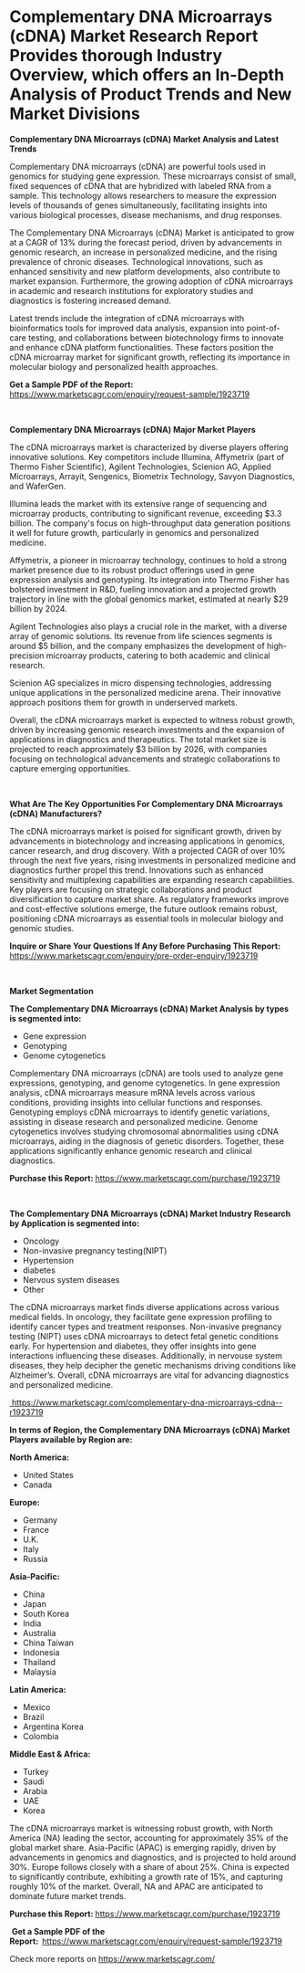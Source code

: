 <p><h1>Complementary DNA Microarrays (cDNA) Market Research Report Provides thorough Industry Overview, which offers an In-Depth Analysis of Product Trends and New Market Divisions</h1></p><p><strong>Complementary DNA Microarrays (cDNA) Market Analysis and Latest Trends</strong></p>
<p><p>Complementary DNA microarrays (cDNA) are powerful tools used in genomics for studying gene expression. These microarrays consist of small, fixed sequences of cDNA that are hybridized with labeled RNA from a sample. This technology allows researchers to measure the expression levels of thousands of genes simultaneously, facilitating insights into various biological processes, disease mechanisms, and drug responses.</p><p>The Complementary DNA Microarrays (cDNA) Market is anticipated to grow at a CAGR of 13% during the forecast period, driven by advancements in genomic research, an increase in personalized medicine, and the rising prevalence of chronic diseases. Technological innovations, such as enhanced sensitivity and new platform developments, also contribute to market expansion. Furthermore, the growing adoption of cDNA microarrays in academic and research institutions for exploratory studies and diagnostics is fostering increased demand. </p><p>Latest trends include the integration of cDNA microarrays with bioinformatics tools for improved data analysis, expansion into point-of-care testing, and collaborations between biotechnology firms to innovate and enhance cDNA platform functionalities. These factors position the cDNA microarray market for significant growth, reflecting its importance in molecular biology and personalized health approaches.</p></p>
<p><strong>Get a Sample PDF of the Report:&nbsp;</strong> <a href="https://www.marketscagr.com/enquiry/request-sample/1923719?utm_campaign=1905&utm_medium=2&utm_source=Github&utm_content=ia&utm_term=14012025&utm_id=complementary-dna-microarrays-cdna">https://www.marketscagr.com/enquiry/request-sample/1923719</a></p>
<p>&nbsp;</p>
<p><strong>Complementary DNA Microarrays (cDNA) Major Market Players</strong></p>
<p><p>The cDNA microarrays market is characterized by diverse players offering innovative solutions. Key competitors include Illumina, Affymetrix (part of Thermo Fisher Scientific), Agilent Technologies, Scienion AG, Applied Microarrays, Arrayit, Sengenics, Biometrix Technology, Savyon Diagnostics, and WaferGen.</p><p>Illumina leads the market with its extensive range of sequencing and microarray products, contributing to significant revenue, exceeding $3.3 billion. The company's focus on high-throughput data generation positions it well for future growth, particularly in genomics and personalized medicine.</p><p>Affymetrix, a pioneer in microarray technology, continues to hold a strong market presence due to its robust product offerings used in gene expression analysis and genotyping. Its integration into Thermo Fisher has bolstered investment in R&D, fueling innovation and a projected growth trajectory in line with the global genomics market, estimated at nearly $29 billion by 2024.</p><p>Agilent Technologies also plays a crucial role in the market, with a diverse array of genomic solutions. Its revenue from life sciences segments is around $5 billion, and the company emphasizes the development of high-precision microarray products, catering to both academic and clinical research.</p><p>Scienion AG specializes in micro dispensing technologies, addressing unique applications in the personalized medicine arena. Their innovative approach positions them for growth in underserved markets.</p><p>Overall, the cDNA microarrays market is expected to witness robust growth, driven by increasing genomic research investments and the expansion of applications in diagnostics and therapeutics. The total market size is projected to reach approximately $3 billion by 2026, with companies focusing on technological advancements and strategic collaborations to capture emerging opportunities.</p></p>
<p>&nbsp;</p>
<p><strong>What Are The Key Opportunities For Complementary DNA Microarrays (cDNA) Manufacturers?</strong></p>
<p><p>The cDNA microarrays market is poised for significant growth, driven by advancements in biotechnology and increasing applications in genomics, cancer research, and drug discovery. With a projected CAGR of over 10% through the next five years, rising investments in personalized medicine and diagnostics further propel this trend. Innovations such as enhanced sensitivity and multiplexing capabilities are expanding research capabilities. Key players are focusing on strategic collaborations and product diversification to capture market share. As regulatory frameworks improve and cost-effective solutions emerge, the future outlook remains robust, positioning cDNA microarrays as essential tools in molecular biology and genomic studies.</p></p>
<p><strong>Inquire or Share Your Questions If Any Before Purchasing This Report:</strong> <a href="https://www.marketscagr.com/enquiry/pre-order-enquiry/1923719?utm_campaign=1905&utm_medium=2&utm_source=Github&utm_content=ia&utm_term=14012025&utm_id=complementary-dna-microarrays-cdna">https://www.marketscagr.com/enquiry/pre-order-enquiry/1923719</a></p>
<p>&nbsp;</p>
<p><strong>Market Segmentation</strong></p>
<p><strong>The Complementary DNA Microarrays (cDNA) Market Analysis by types is segmented into:</strong></p>
<p><ul><li>Gene expression</li><li>Genotyping</li><li>Genome cytogenetics</li></ul></p>
<p><p>Complementary DNA microarrays (cDNA) are tools used to analyze gene expressions, genotyping, and genome cytogenetics. In gene expression analysis, cDNA microarrays measure mRNA levels across various conditions, providing insights into cellular functions and responses. Genotyping employs cDNA microarrays to identify genetic variations, assisting in disease research and personalized medicine. Genome cytogenetics involves studying chromosomal abnormalities using cDNA microarrays, aiding in the diagnosis of genetic disorders. Together, these applications significantly enhance genomic research and clinical diagnostics.</p></p>
<p><strong>Purchase this Report:&nbsp;</strong><a href="https://www.marketscagr.com/purchase/1923719?utm_campaign=1905&utm_medium=2&utm_source=Github&utm_content=ia&utm_term=14012025&utm_id=complementary-dna-microarrays-cdna">https://www.marketscagr.com/purchase/1923719</a></p>
<p>&nbsp;</p>
<p><strong>The Complementary DNA Microarrays (cDNA) Market Industry Research by Application is segmented into:</strong></p>
<p><ul><li>Oncology</li><li>Non-invasive pregnancy testing(NIPT)</li><li>Hypertension</li><li>diabetes</li><li>Nervous system diseases</li><li>Other</li></ul></p>
<p><p>The cDNA microarrays market finds diverse applications across various medical fields. In oncology, they facilitate gene expression profiling to identify cancer types and treatment responses. Non-invasive pregnancy testing (NIPT) uses cDNA microarrays to detect fetal genetic conditions early. For hypertension and diabetes, they offer insights into gene interactions influencing these diseases. Additionally, in nervouse system diseases, they help decipher the genetic mechanisms driving conditions like Alzheimer’s. Overall, cDNA microarrays are vital for advancing diagnostics and personalized medicine.</p></p>
<p><a href="https://www.marketscagr.com/complementary-dna-microarrays-cdna--r1923719?utm_campaign=1905&utm_medium=2&utm_source=Github&utm_content=ia&utm_term=14012025&utm_id=complementary-dna-microarrays-cdna">&nbsp;https://www.marketscagr.com/complementary-dna-microarrays-cdna--r1923719</a></p>
<p><strong>In terms of Region, the Complementary DNA Microarrays (cDNA) Market Players available by Region are:</strong></p>
<p>
    <p> <strong> North America: </strong>
        <ul>
            <li>United States</li>
            <li>Canada</li>
        </ul>
        </p> 
    <p> <strong> Europe: </strong>
        <ul>
            <li>Germany</li>
            <li>France</li>
            <li>U.K.</li>
            <li>Italy</li>
            <li>Russia</li>
        </ul>
        </p> 
    <p> <strong> Asia-Pacific: </strong>
        <ul>
            <li>China</li>
            <li>Japan</li>
            <li>South Korea</li>
            <li>India</li>
            <li>Australia</li>
            <li>China Taiwan</li>
            <li>Indonesia</li>
            <li>Thailand</li>
            <li>Malaysia</li>
        </ul>
        </p> 
    <p> <strong> Latin America: </strong>
        <ul>
            <li>Mexico</li>
            <li>Brazil</li>
            <li>Argentina Korea</li>
            <li>Colombia</li>
        </ul>
        </p> 
    <p> <strong> Middle East & Africa: </strong>
        <ul>
            <li>Turkey</li>
            <li>Saudi</li>
            <li>Arabia</li>
            <li>UAE</li>
            <li>Korea</li>
        </ul>
    </p>
    </p>
<p><p>The cDNA microarrays market is witnessing robust growth, with North America (NA) leading the sector, accounting for approximately 35% of the global market share. Asia-Pacific (APAC) is emerging rapidly, driven by advancements in genomics and diagnostics, and is projected to hold around 30%. Europe follows closely with a share of about 25%. China is expected to significantly contribute, exhibiting a growth rate of 15%, and capturing roughly 10% of the market. Overall, NA and APAC are anticipated to dominate future market trends.</p></p>
<p><strong>Purchase this Report: </strong><a href="https://www.marketscagr.com/purchase/1923719?utm_campaign=1905&utm_medium=2&utm_source=Github&utm_content=ia&utm_term=14012025&utm_id=complementary-dna-microarrays-cdna">https://www.marketscagr.com/purchase/1923719</a></p>
<p>&nbsp;<strong>Get a Sample PDF of the Report:&nbsp;&nbsp;</strong><a href="https://www.marketscagr.com/enquiry/request-sample/1923719?utm_campaign=1905&utm_medium=2&utm_source=Github&utm_content=ia&utm_term=14012025&utm_id=complementary-dna-microarrays-cdna">https://www.marketscagr.com/enquiry/request-sample/1923719</a></p>
<p><strong></strong></p>
<p>Check more reports on <a href="https://www.marketscagr.com/?utm_campaign=1905&utm_medium=2&utm_source=Github&utm_content=ia&utm_term=14012025&utm_id=complementary-dna-microarrays-cdna">https://www.marketscagr.com/</a></p>